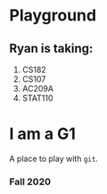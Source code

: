 # Playground

## Ryan is taking:
1. CS182
2. CS107
3. AC209A
4. STAT110

# I am a G1

A place to play with `git`.

### Fall 2020
